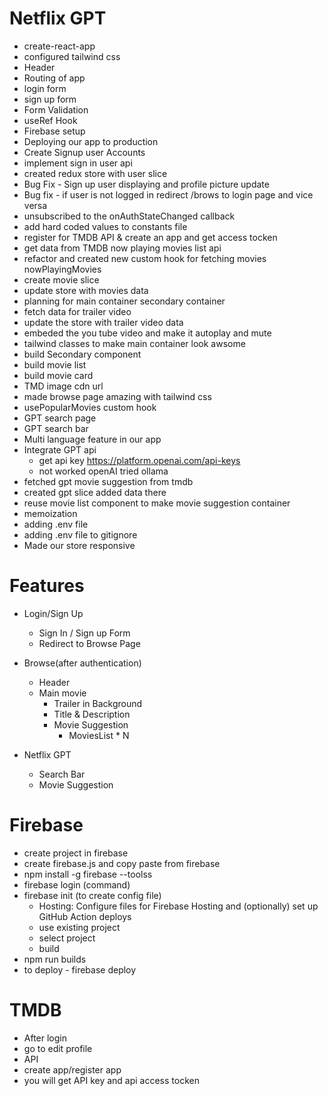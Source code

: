 # Netflix GPT

- create-react-app
- configured tailwind css
- Header
- Routing of app
- login form
- sign up form
- Form Validation
- useRef Hook
- Firebase setup
- Deploying our app to production
- Create Signup user Accounts
- implement sign in user api
- created redux store with user slice
- Bug Fix - Sign up user displaying and profile picture update
- Bug fix - if user is not logged in redirect /brows to login page and vice versa
- unsubscribed to the onAuthStateChanged callback
- add hard coded values to constants file
- register for TMDB API & create an app and get access tocken
- get data from TMDB now playing movies list api
- refactor and created new custom hook for fetching movies nowPlayingMovies
- create movie slice
- update store with movies data
- planning for main container secondary container
- fetch data for trailer video
- update the store with trailer video data
- embeded the you tube video and make it autoplay and mute
- tailwind classes to make main container look awsome
- build Secondary component
- build movie list
- build movie card
- TMD image cdn url
- made browse page amazing with tailwind css
- usePopularMovies custom hook
- GPT search page
- GPT search bar
- Multi language feature in our app
- Integrate GPT api
  - get api key https://platform.openai.com/api-keys
  - not worked openAI tried ollama
- fetched gpt movie suggestion from tmdb
- created gpt slice added data there
- reuse movie list component to make movie suggestion container
- memoization
- adding .env file
- adding .env file to gitignore
- Made our store responsive

# Features

- Login/Sign Up
  - Sign In / Sign up Form
  - Redirect to Browse Page
- Browse(after authentication)

  - Header
  - Main movie
    - Trailer in Background
    - Title & Description
    - Movie Suggestion
      - MoviesList \* N

- Netflix GPT
  - Search Bar
  - Movie Suggestion

# Firebase

- create project in firebase
- create firebase.js and copy paste from firebase
- npm install -g firebase --toolss
- firebase login (command)
- firebase init (to create config file)
  - Hosting: Configure files for Firebase Hosting and (optionally) set up GitHub Action deploys
  - use existing project
  - select project
  - build
- npm run builds
- to deploy - firebase deploy

# TMDB

- After login
- go to edit profile
- API
- create app/register app
- you will get API key and api access tocken
